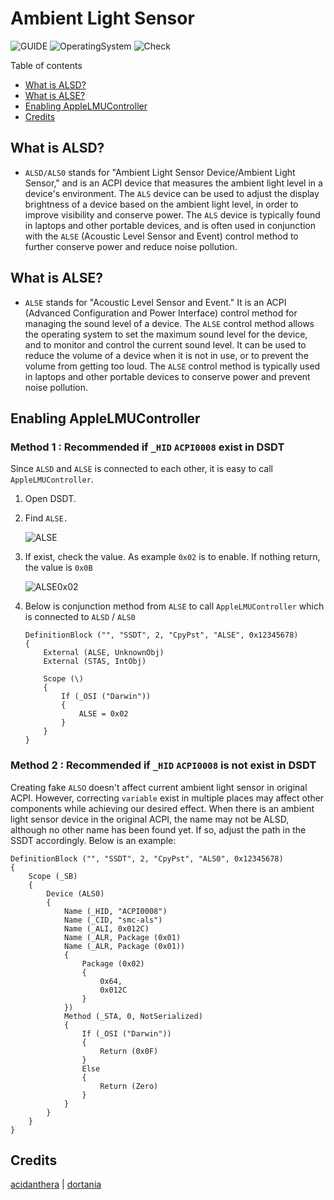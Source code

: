 # Ambient Light Sensor

![GUIDE](https://img.shields.io/badge/Guide-ACPI-purple)
![OperatingSystem](https://img.shields.io/badge/OS-Hackintosh-blue)
![Check](https://img.shields.io/badge/Status-Pass-brightgreen)

Table of contents

- [What is ALSD?][What is ALSD]
- [What is ALSE?][What is ALSE]
- [Enabling AppleLMUController][Enable AppleLMUController]
- [Credits][Credits]

## What is ALSD?

- `ALSD/ALS0` stands for "Ambient Light Sensor Device/Ambient Light Sensor," and is an ACPI device that measures the ambient light level in a device's environment. The `ALS` device can be used to adjust the display brightness of a device based on the ambient light level, in order to improve visibility and conserve power. The `ALS` device is typically found in laptops and other portable devices, and is often used in conjunction with the `ALSE` (Acoustic Level Sensor and Event) control method to further conserve power and reduce noise pollution.

## What is ALSE?

- `ALSE` stands for "Acoustic Level Sensor and Event." It is an ACPI (Advanced Configuration and Power Interface) control method for managing the sound level of a device. The `ALSE` control method allows the operating system to set the maximum sound level for the device, and to monitor and control the current sound level. It can be used to reduce the volume of a device when it is not in use, or to prevent the volume from getting too loud. The `ALSE` control method is typically used in laptops and other portable devices to conserve power and prevent noise pollution.

## Enabling AppleLMUController

### Method 1 : Recommended if `_HID` `ACPI0008` exist in DSDT

Since `ALSD` and `ALSE` is connected to each other, it is easy to call `AppleLMUController`.

1. Open DSDT.

2. Find `ALSE.`

   ![ALSE][ALSE]

3. If exist, check the value. As example `0x02` is to enable. If nothing return, the value is `0x0B`

   ![ALSE0x02][ALSE0x02]

4. Below is conjunction method from `ALSE` to call `AppleLMUController` which is connected to `ALSD` / `ALS0`

   ```asl
   DefinitionBlock ("", "SSDT", 2, "CpyPst", "ALSE", 0x12345678)
   {
       External (ALSE, UnknownObj)
       External (STAS, IntObj)
   
       Scope (\)
       {
           If (_OSI ("Darwin"))
           {
               ALSE = 0x02
           }
       }
   }
   ```

### Method 2 : Recommended if `_HID` `ACPI0008` is not exist in DSDT

Creating fake `ALSO` doesn't affect current ambient light sensor in original ACPI. However, correcting `variable` exist in multiple places may affect other components while achieving our desired effect. When there is an ambient light sensor device in the original ACPI, the name may not be ALSD, although no other name has been found yet. If so, adjust the path in the SSDT accordingly. Below is an example:

```asl
DefinitionBlock ("", "SSDT", 2, "CpyPst", "ALS0", 0x12345678)
{
    Scope (_SB)
    {
        Device (ALS0)
        {
            Name (_HID, "ACPI0008")
            Name (_CID, "smc-als")
            Name (_ALI, 0x012C)
            Name (_ALR, Package (0x01)
            Name (_ALR, Package (0x01)) 
            {
                Package (0x02)
                {
                    0x64,
                    0x012C
                }
            })
            Method (_STA, 0, NotSerialized)
            {
                If (_OSI ("Darwin"))
                {
                    Return (0x0F)
                }
                Else
                {
                    Return (Zero)
                }
            }
        }
    }
}
```

## Credits

[acidanthera][Acidanthera] | [dortania][Dortania]

[Acidanthera]: https://github.com/acidanthera/
[ALSE]: https://user-images.githubusercontent.com/72515939/210977256-8cd8f9a4-e46d-498d-a439-7fd7a91f9d40.png
[ALSE0x02]: https://user-images.githubusercontent.com/72515939/210977281-1e68af0d-1fe9-46bc-9b7f-99e2a52cfafa.png
[Credits]: #credits
[Dortania]: https://dortania.github.io
[Enable AppleLMUController]: #enabling-applelmucontroller
[What is ALSD]: #what-is-alsd
[What is ALSE]: #what-is-alse